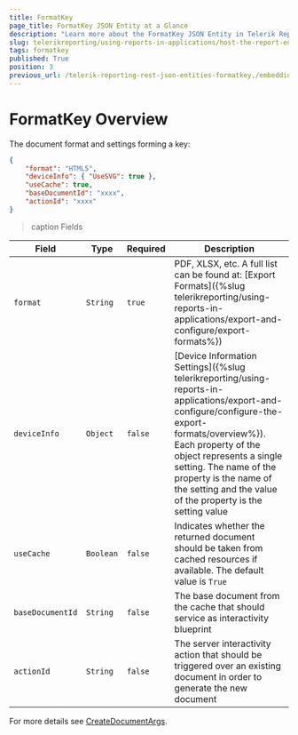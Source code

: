 ```yaml
---
title: FormatKey
page_title: FormatKey JSON Entity at a Glance
description: "Learn more about the FormatKey JSON Entity in Telerik Reporting REST Service and the type and meaning of each field."
slug: telerikreporting/using-reports-in-applications/host-the-report-engine-remotely/telerik-reporting-rest-services/rest-api-reference/json-entities/formatkey
tags: formatkey
published: True
position: 3
previous_url: /telerik-reporting-rest-json-entities-formatkey,/embedding-reports/host-the-report-engine-remotely/telerik-reporting-rest-services/rest-api-reference/json-entities/formatkey
---
```


<style>
table th:first-of-type {
	width: 10%;
}
table th:nth-of-type(2) {
	width: 10%;
}
table th:nth-of-type(3) {
	width: 10%;
}
table th:nth-of-type(4) {
	width: 70%;
}
</style>

# FormatKey Overview

The document format and settings forming a key: 

````JSON
{
	"format": "HTML5",
	"deviceInfo": { "UseSVG": true },
	"useCache": true,
	"baseDocumentId": "xxxx",
	"actionId": "xxxx"
}
````

>caption Fields

| Field | Type | Required | Description |
| ------ | ------ | ------ | ------ |
|`format`|`String`|`true`|PDF, XLSX, etc. A full list can be found at: [Export Formats]({%slug telerikreporting/using-reports-in-applications/export-and-configure/export-formats%})|
|`deviceInfo`|`Object`|`false`|[Device Information Settings]({%slug telerikreporting/using-reports-in-applications/export-and-configure/configure-the-export-formats/overview%}). Each property of the object represents a single setting. The name of the property is the name of the setting and the value of the property is the setting value|
|`useCache`|`Boolean`|`false`|Indicates whether the returned document should be taken from cached resources if available. The default value is `True`|
|`baseDocumentId`|`String`|`false`| The base document from the cache that should service as interactivity blueprint|
|`actionId`|`String`|`false`| The server interactivity action that should be triggered over an existing document in order to generate the new document|

For more details see [CreateDocumentArgs](/api/telerik.reporting.services.webapi.createdocumentargs).
